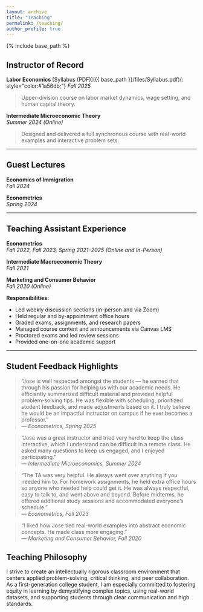 ```yaml
---
layout: archive
title: "Teaching"
permalink: /teaching/
author_profile: true
---
```


{% include base_path %}

## Instructor of Record

**Labor Economics**  [Syllabus (PDF)]({{ base_path }}/files/Syllabus.pdf){: style="color:#1a56db;"}
*Fall 2025*  
> Upper-division course on labor market dynamics, wage setting, and human capital theory.

**Intermediate Microeconomic Theory**  
*Summer 2024 (Online)*  
> Designed and delivered a full synchronous course with real-world examples and interactive problem sets.

---

## Guest Lectures

**Economics of Immigration**  
*Fall 2024*

**Econometrics**  
*Spring 2024*

---

## Teaching Assistant Experience

**Econometrics**  
*Fall 2022, Fall 2023, Spring 2021–2025 (Online and In-Person)*

**Intermediate Macroeconomic Theory**  
*Fall 2021*

**Marketing and Consumer Behavior**  
*Fall 2020 (Online)*

**Responsibilities:**  
- Led weekly discussion sections (in-person and via Zoom)  
- Held regular and by-appointment office hours  
- Graded exams, assignments, and research papers  
- Managed course content and announcements via Canvas LMS  
- Proctored exams and led review sessions  
- Provided one-on-one academic support

---

## Student Feedback Highlights

> “Jose is well respected amongst the students — he earned that through his passion for helping us with our academic needs. He efficiently summarized difficult material and provided helpful problem-solving tips. He was flexible with scheduling, prioritized student feedback, and made adjustments based on it. I truly believe he would be an impactful instructor on campus if he ever becomes a professor.”  
> — *Econometrics, Spring 2025*

> “Jose was a great instructor and tried very hard to keep the class interactive, which I understand can be difficult in a remote class. He asked many questions to keep us engaged, and I enjoyed participating.”  
> — *Intermediate Microeconomics, Summer 2024*

> “The TA was very helpful. He always went over anything if you needed him to. For homework assignments, he held extra office hours so anyone who needed help could get it. He was always respectful, easy to talk to, and went above and beyond. Before midterms, he offered additional study sessions and accommodated everyone’s schedule.”  
> — *Econometrics, Fall 2023*

> “I liked how Jose tied real-world examples into abstract economic concepts. He made class more engaging.”  
> — *Marketing and Consumer Behavior, Fall 2020*



## Teaching Philosophy

I strive to create an intellectually rigorous classroom environment that centers applied problem-solving, critical thinking, and peer collaboration. As a first-generation college student, I am especially committed to fostering equity in learning by demystifying complex topics, using real-world datasets, and supporting students through clear communication and high standards.
